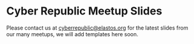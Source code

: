 

# Cyber Republic Meetup Slides

Please contact us at cyberrepublic@elastos.org for the latest slides from our many meetups, we will add templates here soon.
